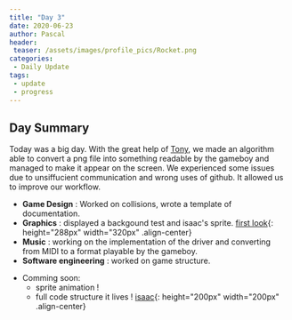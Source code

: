 ```yaml
---
title: "Day 3"
date: 2020-06-23
author: Pascal
header:
 teaser: /assets/images/profile_pics/Rocket.png
categories: 
 - Daily Update
tags:
 - update
 - progress
---
```


## Day Summary

Today was a big day. With the great help of [Tony](https://github.com/ChatPion), we made an algorithm  able to convert a png file into something readable by the gameboy and managed to make it appear on the screen.
We experienced some issues due to unsiffucient communication and wrong uses of github. It allowed us to improve our workflow.

  - **Game Design** : 
  Worked on collisions, wrote a template of documentation.
  - **Graphics** : 
  displayed a backgound test and isaac's sprite.
  [first look](../../assets/images/first_sprite.png){: height="288px" width="320px" .align-center}
  - **Music** :
  working on the implementation of the driver and converting from MIDI to a format playable by the gameboy.
  - **Software engineering** :
  worked on game structure.
  

* Comming soon:
  - sprite animation !
  - full code structure
  it lives !
  [isaac](../../assets/images/graphics1/isaac.gif){: height="200px" width="200px" .align-center}

